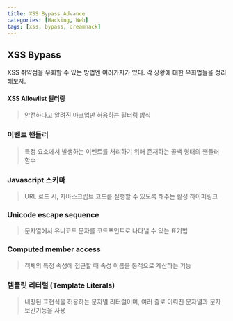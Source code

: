 ```yaml
---
title: XSS Bypass Advance
categories: [Hacking, Web]
tags: [xss, bypass, dreamhack]
---
```


## XSS Bypass

XSS 취약점을 우회할 수 있는 방법엔 여러가지가 있다. 각 상황에 대한 우회법들을 정리해보자.



#### XSS Allowlist 필터링

> 안전하다고 알려진 마크업만 허용하는 필터링 방식



### 이벤트 핸들러

> 특정 요소에서 발생하는 이벤트를 처리하기 위해 존재하는 콜백 형태의 핸들러 함수



### Javascript 스키마

> URL 로드 시, 자바스크립트 코드를 실행할 수 있도록 해주는 활성 하이퍼링크



### Unicode escape sequence

> 문자열에서 유니코드 문자를 코드포인트로 나타낼 수 있는 표기법



### Computed member access

> 객체의 특정 속성에 접근할 때 속성 이름을 동적으로 계산하는 기능



### 템플릿 리터럴 (Template Literals)

> 내장된 표현식을 허용하는 문자열 리터럴이며, 여러 줄로 이뤄진 문자열과 문자 보간기능을 사용
